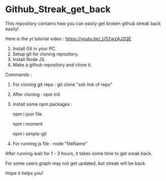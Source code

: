 # Github_Streak_get_back
This repository contains hwo you can easily get broken github streak back easily!

Here is the yt tutorial video : https://youtu.be/_U52wzAJ2QE

1. Install Git in your PC.
2. Setup git for cloning repository.
3. Install Node JS.
4. Make a github repository and clone it.

Commands : 

1. For cloning git repo : git clone "ssh link of repo"
2. After cloning : npm init 
3. Install some npm packages :


      npm i json file

      npm i moment

      npm i simple-git

4. For running js file : node "fileName"

After running wait for 1 - 3 hours, it takes some time to get sreak back.

For some users graph may not get updated, but streak will be back.

Hope it helps you!

